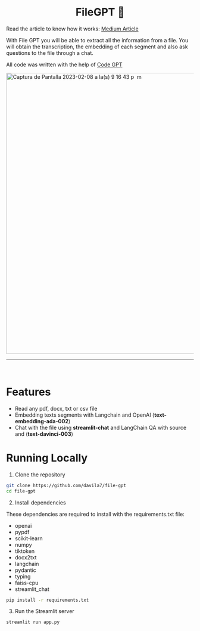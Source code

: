 <h1 align="center">
FileGPT 🤖
</h1>

Read the article to know how it works: <a href="">Medium Article</a>

With File GPT you will be able to extract all the information from a file.
You will obtain the transcription, the embedding of each segment and also ask questions to the file through a chat.

All code was written with the help of <a href="https://codegpt.co">Code GPT</a>

<a href="https://codegpt.co" target="_blank"><img width="753" alt="Captura de Pantalla 2023-02-08 a la(s) 9 16 43 p  m" src="https://user-images.githubusercontent.com/6216945/217699939-eca3ae47-c488-44da-9cf6-c7caef69e1a7.png"></a>

<hr>
<br>

# Features

- Read any pdf, docx, txt or csv file
- Embedding texts segments with Langchain and OpenAI (**text-embedding-ada-002**)
- Chat with the file using **streamlit-chat** and LangChain QA with source and (**text-davinci-003**)

# Running Locally

1. Clone the repository

```bash
git clone https://github.com/davila7/file-gpt
cd file-gpt
```
2. Install dependencies

These dependencies are required to install with the requirements.txt file:

* openai
* pypdf
* scikit-learn
* numpy
* tiktoken
* docx2txt
* langchain
* pydantic
* typing
* faiss-cpu
* streamlit_chat

```bash
pip install -r requirements.txt
```
3. Run the Streamlit server

```bash
streamlit run app.py
```
